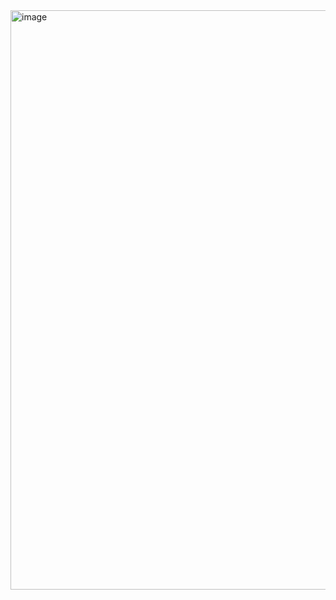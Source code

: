 <img width="927" alt="image" src="https://github.com/mee2424/HR-Analytics-/assets/151664863/e921d18f-6353-4a59-b5c9-f6110992db87">
